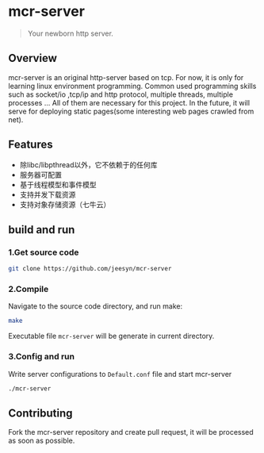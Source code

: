 # mcr-server
> Your newborn http server.

## Overview
mcr-server is an original http-server based on tcp.
For now, it is only for learning linux environment programming. Common used programming skills such as socket/io ,tcp/ip and http protocol, multiple threads, multiple processes ... All of them are necessary for this project.
In the future, it will serve for deploying static pages(some interesting web pages crawled from net).

## Features
*	除libc/libpthread以外，它不依赖于的任何库
*	服务器可配置
*	基于线程模型和事件模型
*	支持并发下载资源
*	支持对象存储资源（七牛云）

## build and run
### 1.Get source code
```sh
git clone https://github.com/jeesyn/mcr-server
```

### 2.Compile 
Navigate to the source code directory, and run make:
```sh
make
```
Executable file `mcr-server` will be generate in current directory.

### 3.Config and run
Write server configurations to `Default.conf` file and start mcr-server
```sh
./mcr-server
```

## Contributing
Fork the mcr-server repository and create pull request, it will be processed as soon as possible.
